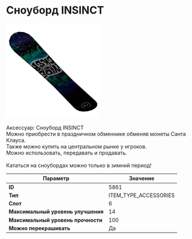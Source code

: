 # Сноуборд INSINCT

![Item Image](../img/5861.webp?raw=true)

Аксессуар: Сноуборд INSINCT<br>Можно приобрести в праздничном обменнике обменяв монеты Санта Клауса.<br>Также можно купить на центральном рынке у игроков.<br>Можно использовать, передавать и продавать.<br><br>Кататься на сноубордах можно только в зимний период!


| Параметр | Значение |
|----------|----------|
| **ID** | 5861 |
| **Тип** | ITEM_TYPE_ACCESSORIES |
| **Слот** | 6 |
| **Максимальный уровень улучшения** | 14 |
| **Максимальный уровень прочности** | 100 |
| **Можно перекрашивать** | Да |

